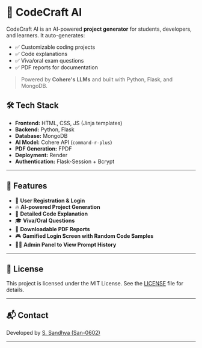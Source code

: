 # 🚀 CodeCraft AI

CodeCraft AI is an AI-powered **project generator** for students, developers, and learners. It auto-generates:

* ✅ Customizable coding projects
* ✅ Code explanations
* ✅ Viva/oral exam questions
* ✅ PDF reports for documentation

> Powered by **Cohere's LLMs** and built with Python, Flask, and MongoDB.


## 🛠️ Tech Stack

* **Frontend:** HTML, CSS, JS (Jinja templates)
* **Backend:** Python, Flask
* **Database:** MongoDB
* **AI Model:** Cohere API (`command-r-plus`)
* **PDF Generation:** FPDF
* **Deployment:** Render
* **Authentication:** Flask-Session + Bcrypt

---


## 📄 Features

* 👥 **User Registration & Login**
* 🔥 **AI-powered Project Generation**
* 📁 **Detailed Code Explanation**
* 🎓 **Viva/Oral Questions**
* 📅 **Downloadable PDF Reports**
* 🎮 **Gamified Login Screen with Random Code Samples**
* 👩‍💻 **Admin Panel to View Prompt History**

---

## 📝 License

This project is licensed under the MIT License. See the [LICENSE](LICENSE) file for details.

---

## 📬 Contact

Developed by [S. Sandhya (San-0602)](https://github.com/your-username)

---
